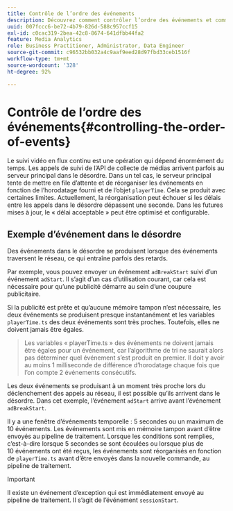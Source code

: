```yaml
---
title: Contrôle de l’ordre des événements
description: Découvrez comment contrôler l’ordre des événements et comment, dans certains cas, les événements sont réorganisés en fonction de l’horodatage fourni dans l’objet playerTime .
uuid: 007fccc6-be72-4b79-826d-588c957ccf15
exl-id: c0cac319-2bea-42c8-8674-641dfbb44fa2
feature: Media Analytics
role: Business Practitioner, Administrator, Data Engineer
source-git-commit: c96532bb032a4c9aaf9eed28d97fbd33ceb1516f
workflow-type: tm+mt
source-wordcount: '328'
ht-degree: 92%

---
```


# Contrôle de l’ordre des événements{#controlling-the-order-of-events}

Le suivi vidéo en flux continu est une opération qui dépend énormément du temps. Les appels de suivi de l’API de collecte de médias arrivent parfois au serveur principal dans le désordre. Dans un tel cas, le serveur principal tente de mettre en file d’attente et de réorganiser les événements en fonction de l’horodatage fourni et de l’objet `playerTime`.  Cela se produit avec certaines limites. Actuellement, la réorganisation peut échouer si les délais entre les appels dans le désordre dépassent une seconde. Dans les futures mises à jour, le « délai acceptable » peut être optimisé et configurable.

## Exemple d’événement dans le désordre

Des événements dans le désordre se produisent lorsque des événements traversent le réseau, ce qui entraîne parfois des retards.

Par exemple, vous pouvez envoyer un événement `adBreakStart` suivi d’un événement `adStart`. Il s’agit d’un cas d’utilisation courant, car cela est nécessaire pour qu’une publicité démarre au sein d’une coupure publicitaire.

Si la publicité est prête et qu’aucune mémoire tampon n’est nécessaire, les deux événements se produisent presque instantanément et les variables `playerTime.ts` des deux événements sont très proches. Toutefois, elles ne doivent jamais être égales.

> Les variables « playerTime.ts » des événements ne doivent jamais être égales pour un événement, car l’algorithme de tri ne saurait alors pas déterminer quel événement s’est produit en premier. Il doit y avoir au moins 1 milliseconde de différence d’horodatage chaque fois que l’on compte 2 événements consécutifs.

Les deux événements se produisant à un moment très proche lors du déclenchement des appels au réseau, il est possible qu’ils arrivent dans le désordre. Dans cet exemple, l’événement `adStart` arrive avant l’événement `adBreakStart`.


Il y a une fenêtre d’événements temporelle : 5 secondes ou un maximum de 10 événements. Les événements sont mis en mémoire tampon avant d’être envoyés au pipeline de traitement. Lorsque les conditions sont remplies, c’est-à-dire lorsque 5 secondes se sont écoulées ou lorsque plus de 10 événements ont été reçus, les événements sont réorganisés en fonction de `playerTime.ts` avant d’être envoyés dans la nouvelle commande, au pipeline de traitement.

>[!IMPORTANT]
>
>Il existe un événement d’exception qui est immédiatement envoyé au pipeline de traitement. Il s’agit de l’événement `sessionStart`.

